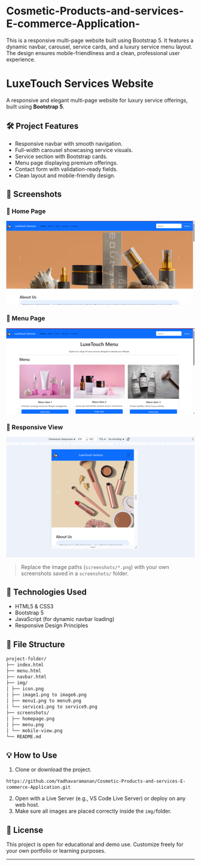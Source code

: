 # Cosmetic-Products-and-services-E-commerce-Application-
This is a responsive multi-page website built using Bootstrap 5. It features a dynamic navbar, carousel, service cards, and a luxury service menu layout. The design ensures mobile-friendliness and a clean, professional user experience.

# LuxeTouch Services Website

A responsive and elegant multi-page website for luxury service offerings, built using **Bootstrap 5**.

## 🛠️ Project Features

- Responsive navbar with smooth navigation.
- Full-width carousel showcasing service visuals.
- Service section with Bootstrap cards.
- Menu page displaying premium offerings.
- Contact form with validation-ready fields.
- Clean layout and mobile-friendly design.

## 📸 Screenshots

### 🔹 Home Page

![Home Page Screenshot](screenshot1.png)

### 🔹 Menu Page

![Menu Page Screenshot](screenshot2.png)

### 🔹 Responsive View

![Mobile View Screenshot](screenshot3.png)

> Replace the image paths (`screenshots/*.png`) with your own screenshots saved in a `screenshots/` folder.

## 🚀 Technologies Used

- HTML5 & CSS3
- Bootstrap 5
- JavaScript (for dynamic navbar loading)
- Responsive Design Principles

## 📂 File Structure
```
project-folder/
├── index.html
├── menu.html
├── navbar.html
├── img/
│ ├── icon.png
│ ├── image1.png to image6.png
│ ├── menu1.png to menu9.png
│ └── service1.png to service9.png
├── screenshots/
│ ├── homepage.png
│ ├── menu.png
│ └── mobile-view.png
└── README.md

```
## 💡 How to Use

1. Clone or download the project.
  ```
https://github.com/Yadhavaramanan/Cosmetic-Products-and-services-E-commerce-Application.git
```
2. Open with a Live Server (e.g., VS Code Live Server) or deploy on any web host.
3. Make sure all images are placed correctly inside the `img/`folder.

## 📃 License

This project is open for educational and demo use. Customize freely for your own portfolio or learning purposes.

---

